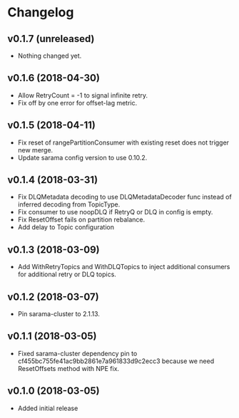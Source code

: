 # Changelog

v0.1.7 (unreleased)
-------------------

- Nothing changed yet.


v0.1.6 (2018-04-30)
-------------------

- Allow RetryCount = -1 to signal infinite retry.
- Fix off by one error for offset-lag metric.

v0.1.5 (2018-04-11)
-------------------

- Fix reset of rangePartitionConsumer with existing reset does not trigger new merge.
- Update sarama config version to use 0.10.2.


v0.1.4 (2018-03-31)
-------------------

- Fix DLQMetadata decoding to use DLQMetadataDecoder func instead of inferred decoding from TopicType.
- Fix consumer to use noopDLQ if RetryQ or DLQ in config is empty.
- Fix ResetOffset fails on partition rebalance.
- Add delay to Topic configuration


v0.1.3 (2018-03-09)
-------------------

- Add WithRetryTopics and WithDLQTopics to inject additional consumers for additional retry or DLQ topics.


v0.1.2 (2018-03-07)
-------------------

- Pin sarama-cluster to 2.1.13.


v0.1.1 (2018-03-05)
-------------------

- Fixed sarama-cluster dependency pin to cf455bc755fe41ac9bb2861e7a961833d9c2ecc3 because we need ResetOffsets method with NPE fix.


v0.1.0 (2018-03-05)
-------------------

- Added initial release
